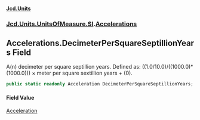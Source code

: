 #### [Jcd.Units](index.md 'index')
### [Jcd.Units.UnitsOfMeasure.SI](Jcd.Units.UnitsOfMeasure.SI.md 'Jcd.Units.UnitsOfMeasure.SI').[Accelerations](Accelerations.md 'Jcd.Units.UnitsOfMeasure.SI.Accelerations')

## Accelerations.DecimeterPerSquareSeptillionYears Field

A(n) decimeter per square septillion years. Defined as: ((1.0/10.0)/((1000.0)*(1000.0))) × meter per square sextillion years + (0).

```csharp
public static readonly Acceleration DecimeterPerSquareSeptillionYears;
```

#### Field Value
[Acceleration](Acceleration.md 'Jcd.Units.UnitTypes.Acceleration')